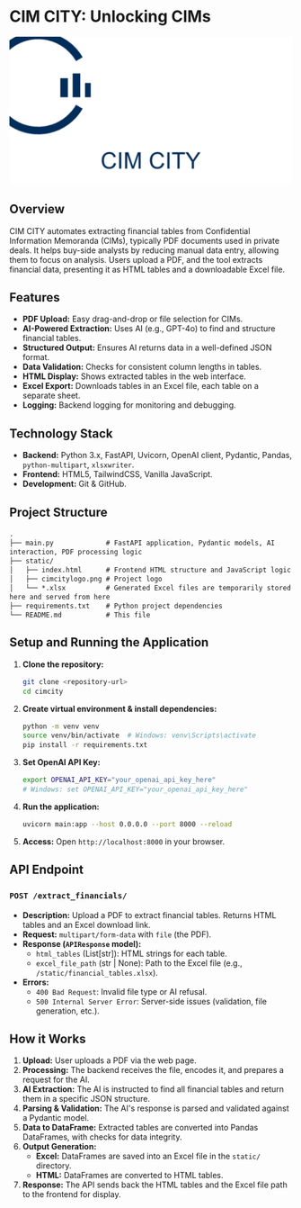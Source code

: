 # CIM CITY: Unlocking CIMs

![CIM CITY Logo](static/cimcitylogo.png)

## Overview

CIM CITY automates extracting financial tables from Confidential Information Memoranda (CIMs), typically PDF documents used in private deals. It helps buy-side analysts by reducing manual data entry, allowing them to focus on analysis. Users upload a PDF, and the tool extracts financial data, presenting it as HTML tables and a downloadable Excel file.

## Features

*   **PDF Upload:** Easy drag-and-drop or file selection for CIMs.
*   **AI-Powered Extraction:** Uses AI (e.g., GPT-4o) to find and structure financial tables.
*   **Structured Output:** Ensures AI returns data in a well-defined JSON format.
*   **Data Validation:** Checks for consistent column lengths in tables.
*   **HTML Display:** Shows extracted tables in the web interface.
*   **Excel Export:** Downloads tables in an Excel file, each table on a separate sheet.
*   **Logging:** Backend logging for monitoring and debugging.

## Technology Stack

*   **Backend:** Python 3.x, FastAPI, Uvicorn, OpenAI client, Pydantic, Pandas, `python-multipart`, `xlsxwriter`.
*   **Frontend:** HTML5, TailwindCSS, Vanilla JavaScript.
*   **Development:** Git & GitHub.

## Project Structure

```
.
├── main.py             # FastAPI application, Pydantic models, AI interaction, PDF processing logic
├── static/
│   ├── index.html      # Frontend HTML structure and JavaScript logic
│   ├── cimcitylogo.png # Project logo
│   └── *.xlsx          # Generated Excel files are temporarily stored here and served from here
├── requirements.txt    # Python project dependencies
└── README.md           # This file
```

## Setup and Running the Application

1.  **Clone the repository:**
    ```bash
    git clone <repository-url>
    cd cimcity
    ```

2.  **Create virtual environment & install dependencies:**
    ```bash
    python -m venv venv
    source venv/bin/activate  # Windows: venv\Scripts\activate
    pip install -r requirements.txt
    ```

3.  **Set OpenAI API Key:**
    ```bash
    export OPENAI_API_KEY="your_openai_api_key_here"
    # Windows: set OPENAI_API_KEY="your_openai_api_key_here"
    ```

4.  **Run the application:**
    ```bash
    uvicorn main:app --host 0.0.0.0 --port 8000 --reload
    ```

5.  **Access:** Open `http://localhost:8000` in your browser.

## API Endpoint

### `POST /extract_financials/`

*   **Description:** Upload a PDF to extract financial tables. Returns HTML tables and an Excel download link.
*   **Request:** `multipart/form-data` with `file` (the PDF).
*   **Response (`APIResponse` model):**
    *   `html_tables` (List[str]): HTML strings for each table.
    *   `excel_file_path` (str | None): Path to the Excel file (e.g., `/static/financial_tables.xlsx`).
*   **Errors:**
    *   `400 Bad Request`: Invalid file type or AI refusal.
    *   `500 Internal Server Error`: Server-side issues (validation, file generation, etc.).

## How it Works

1.  **Upload:** User uploads a PDF via the web page.
2.  **Processing:** The backend receives the file, encodes it, and prepares a request for the AI.
3.  **AI Extraction:** The AI is instructed to find all financial tables and return them in a specific JSON structure.
4.  **Parsing & Validation:** The AI's response is parsed and validated against a Pydantic model.
5.  **Data to DataFrame:** Extracted tables are converted into Pandas DataFrames, with checks for data integrity.
6.  **Output Generation:**
    *   **Excel:** DataFrames are saved into an Excel file in the `static/` directory.
    *   **HTML:** DataFrames are converted to HTML tables.
7.  **Response:** The API sends back the HTML tables and the Excel file path to the frontend for display.

